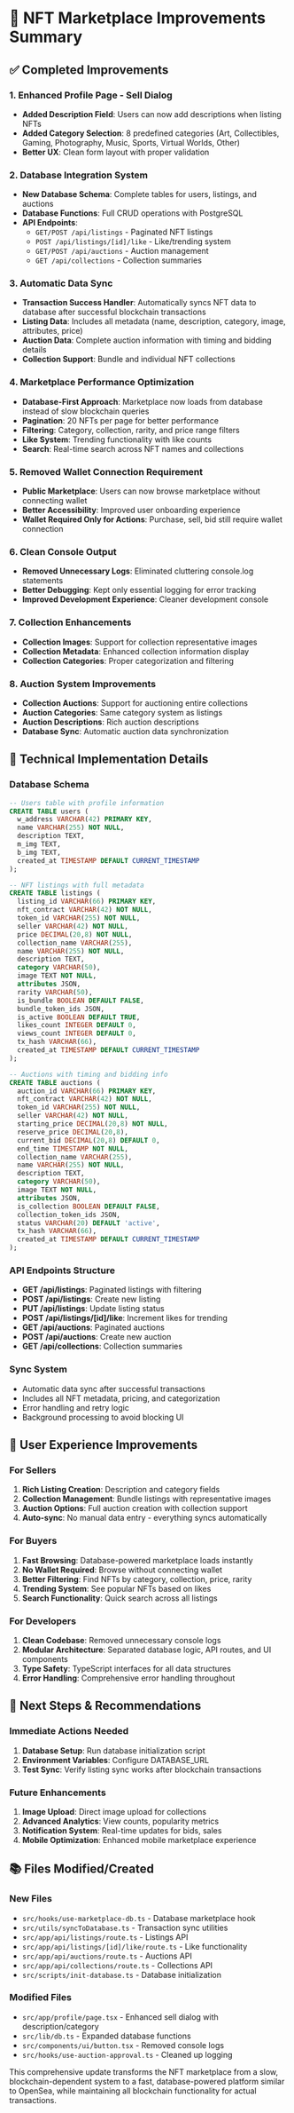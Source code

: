 # 🚀 NFT Marketplace Improvements Summary

## ✅ Completed Improvements

### 1. **Enhanced Profile Page - Sell Dialog**
- **Added Description Field**: Users can now add descriptions when listing NFTs
- **Added Category Selection**: 8 predefined categories (Art, Collectibles, Gaming, Photography, Music, Sports, Virtual Worlds, Other)
- **Better UX**: Clean form layout with proper validation

### 2. **Database Integration System**
- **New Database Schema**: Complete tables for users, listings, and auctions
- **Database Functions**: Full CRUD operations with PostgreSQL
- **API Endpoints**:
  - `GET/POST /api/listings` - Paginated NFT listings
  - `POST /api/listings/[id]/like` - Like/trending system
  - `GET/POST /api/auctions` - Auction management
  - `GET /api/collections` - Collection summaries

### 3. **Automatic Data Sync**
- **Transaction Success Handler**: Automatically syncs NFT data to database after successful blockchain transactions
- **Listing Data**: Includes all metadata (name, description, category, image, attributes, price)
- **Auction Data**: Complete auction information with timing and bidding details
- **Collection Support**: Bundle and individual NFT collections

### 4. **Marketplace Performance Optimization**
- **Database-First Approach**: Marketplace now loads from database instead of slow blockchain queries
- **Pagination**: 20 NFTs per page for better performance
- **Filtering**: Category, collection, rarity, and price range filters
- **Like System**: Trending functionality with like counts
- **Search**: Real-time search across NFT names and collections

### 5. **Removed Wallet Connection Requirement**
- **Public Marketplace**: Users can now browse marketplace without connecting wallet
- **Better Accessibility**: Improved user onboarding experience
- **Wallet Required Only for Actions**: Purchase, sell, bid still require wallet connection

### 6. **Clean Console Output**
- **Removed Unnecessary Logs**: Eliminated cluttering console.log statements
- **Better Debugging**: Kept only essential logging for error tracking
- **Improved Development Experience**: Cleaner development console

### 7. **Collection Enhancements**
- **Collection Images**: Support for collection representative images
- **Collection Metadata**: Enhanced collection information display
- **Collection Categories**: Proper categorization and filtering

### 8. **Auction System Improvements**
- **Collection Auctions**: Support for auctioning entire collections
- **Auction Categories**: Same category system as listings
- **Auction Descriptions**: Rich auction descriptions
- **Database Sync**: Automatic auction data synchronization

## 🔧 Technical Implementation Details

### Database Schema
```sql
-- Users table with profile information
CREATE TABLE users (
  w_address VARCHAR(42) PRIMARY KEY,
  name VARCHAR(255) NOT NULL,
  description TEXT,
  m_img TEXT,
  b_img TEXT,
  created_at TIMESTAMP DEFAULT CURRENT_TIMESTAMP
);

-- NFT listings with full metadata
CREATE TABLE listings (
  listing_id VARCHAR(66) PRIMARY KEY,
  nft_contract VARCHAR(42) NOT NULL,
  token_id VARCHAR(255) NOT NULL,
  seller VARCHAR(42) NOT NULL,
  price DECIMAL(20,8) NOT NULL,
  collection_name VARCHAR(255),
  name VARCHAR(255) NOT NULL,
  description TEXT,
  category VARCHAR(50),
  image TEXT NOT NULL,
  attributes JSON,
  rarity VARCHAR(50),
  is_bundle BOOLEAN DEFAULT FALSE,
  bundle_token_ids JSON,
  is_active BOOLEAN DEFAULT TRUE,
  likes_count INTEGER DEFAULT 0,
  views_count INTEGER DEFAULT 0,
  tx_hash VARCHAR(66),
  created_at TIMESTAMP DEFAULT CURRENT_TIMESTAMP
);

-- Auctions with timing and bidding info
CREATE TABLE auctions (
  auction_id VARCHAR(66) PRIMARY KEY,
  nft_contract VARCHAR(42) NOT NULL,
  token_id VARCHAR(255) NOT NULL,
  seller VARCHAR(42) NOT NULL,
  starting_price DECIMAL(20,8) NOT NULL,
  reserve_price DECIMAL(20,8),
  current_bid DECIMAL(20,8) DEFAULT 0,
  end_time TIMESTAMP NOT NULL,
  collection_name VARCHAR(255),
  name VARCHAR(255) NOT NULL,
  description TEXT,
  category VARCHAR(50),
  image TEXT NOT NULL,
  attributes JSON,
  is_collection BOOLEAN DEFAULT FALSE,
  collection_token_ids JSON,
  status VARCHAR(20) DEFAULT 'active',
  tx_hash VARCHAR(66),
  created_at TIMESTAMP DEFAULT CURRENT_TIMESTAMP
);
```

### API Endpoints Structure
- **GET /api/listings**: Paginated listings with filtering
- **POST /api/listings**: Create new listing
- **PUT /api/listings**: Update listing status
- **POST /api/listings/[id]/like**: Increment likes for trending
- **GET /api/auctions**: Paginated auctions
- **POST /api/auctions**: Create new auction
- **GET /api/collections**: Collection summaries

### Sync System
- Automatic data sync after successful transactions
- Includes all NFT metadata, pricing, and categorization
- Error handling and retry logic
- Background processing to avoid blocking UI

## 🎯 User Experience Improvements

### For Sellers
1. **Rich Listing Creation**: Description and category fields
2. **Collection Management**: Bundle listings with representative images
3. **Auction Options**: Full auction creation with collection support
4. **Auto-sync**: No manual data entry - everything syncs automatically

### For Buyers
1. **Fast Browsing**: Database-powered marketplace loads instantly
2. **No Wallet Required**: Browse without connecting wallet
3. **Better Filtering**: Find NFTs by category, collection, price, rarity
4. **Trending System**: See popular NFTs based on likes
5. **Search Functionality**: Quick search across all listings

### For Developers
1. **Clean Codebase**: Removed unnecessary console logs
2. **Modular Architecture**: Separated database logic, API routes, and UI components
3. **Type Safety**: TypeScript interfaces for all data structures
4. **Error Handling**: Comprehensive error handling throughout

## 🚦 Next Steps & Recommendations

### Immediate Actions Needed
1. **Database Setup**: Run database initialization script
2. **Environment Variables**: Configure DATABASE_URL
3. **Test Sync**: Verify listing sync works after blockchain transactions

### Future Enhancements
1. **Image Upload**: Direct image upload for collections
2. **Advanced Analytics**: View counts, popularity metrics
3. **Notification System**: Real-time updates for bids, sales
4. **Mobile Optimization**: Enhanced mobile marketplace experience

## 📚 Files Modified/Created

### New Files
- `src/hooks/use-marketplace-db.ts` - Database marketplace hook
- `src/utils/syncToDatabase.ts` - Transaction sync utilities
- `src/app/api/listings/route.ts` - Listings API
- `src/app/api/listings/[id]/like/route.ts` - Like functionality
- `src/app/api/auctions/route.ts` - Auctions API
- `src/app/api/collections/route.ts` - Collections API
- `src/scripts/init-database.ts` - Database initialization

### Modified Files
- `src/app/profile/page.tsx` - Enhanced sell dialog with description/category
- `src/lib/db.ts` - Expanded database functions
- `src/components/ui/button.tsx` - Removed console logs
- `src/hooks/use-auction-approval.ts` - Cleaned up logging

This comprehensive update transforms the NFT marketplace from a slow, blockchain-dependent system to a fast, database-powered platform similar to OpenSea, while maintaining all blockchain functionality for actual transactions.